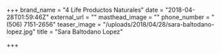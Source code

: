 +++
brand_name = "4 Life Productos Naturales"
date = "2018-04-28T01:59:46Z"
external_url = ""
masthead_image = ""
phone_number = "(506) 7151-2656"
teaser_image = "/uploads/2018/04/28/sara-baltodano-lopez.jpg"
title = "Sara Baltodano Lopez"

+++
